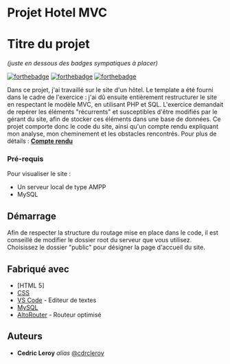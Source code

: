 # Projet Hotel MVC

# Titre du projet
_(juste en dessous des badges sympatiques à placer)_

[![forthebadge](https://forthebadge.com/images/badges/validated-html5.svg)](https://forthebadge.com) [![forthebadge](https://forthebadge.com/images/badges/uses-css.svg)](https://forthebadge.com) [![forthebadge](https://forthebadge.com/images/badges/powered-by-black-magic.svg)](https://forthebadge.com)

Dans ce projet, j'ai travaillé sur le site d'un hôtel. Le template a été fourni dans le cadre de l'exercice : j'ai dû ensuite entièrement restructurer le site en respectant le modèle MVC, en utilisant PHP et SQL.
L'exercice demandait de repérer les éléments "récurrents" et susceptibles d'être modifiés par le gérant du site, afin de stocker ces éléments dans une base de données.
Ce projet comporte donc le code du site, ainsi qu'un compte rendu expliquant mon analyse, mon cheminement et les obstacles rencontrés.
Pour plus de détails : <a href="https://github.com/cdrcleroy/hotelMVC/doc"><strong>Compte rendu</strong></a>


### Pré-requis

Pour visualiser le site :
- Un serveur local de type AMPP
- MySQL


## Démarrage

Afin de respecter la structure du routage mise en place dans le code, il est conseillé de modifier le dossier root du serveur que vous utilisez.
Choisissez le dossier "public" pour désigner la page d'accueil du site.

## Fabriqué avec

* [HTML 5]
* [CSS](https://atom.io/)
* [VS Code](https://code.visualstudio.com/) - Editeur de textes
* [MySQL](https://www.mysql.com/fr/)
* [AltoRouter](https://github.com/dannyvankooten/AltoRouter) - Routeur optimisé


## Auteurs

* **Cedric Leroy** _alias_ [@cdrcleroy](https://github.com/cdrcleroy)



